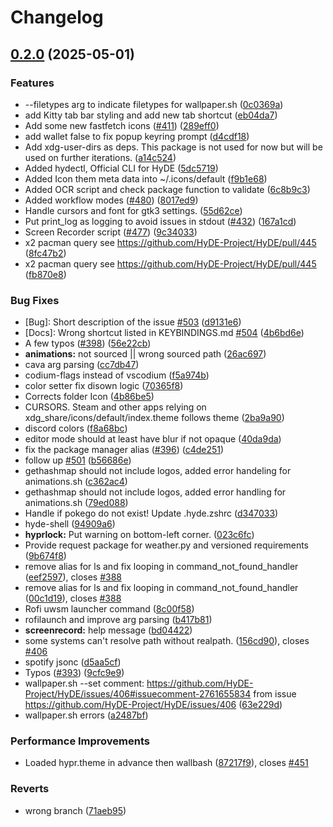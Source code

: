 # Changelog

## [0.2.0](https://github.com/dieBakterie/HyDE/compare/v0.1.6...v0.2.0) (2025-05-01)


### Features

* --filetypes arg to indicate filetypes for wallpaper.sh ([0c0369a](https://github.com/dieBakterie/HyDE/commit/0c0369a634835da49a95254a64694458f4ebb45d))
* add Kitty tab bar styling and add new tab shortcut ([eb04da7](https://github.com/dieBakterie/HyDE/commit/eb04da7cd9aa89f952b0a71b3cff6fe25227e934))
* Add some new fastfetch icons ([#411](https://github.com/dieBakterie/HyDE/issues/411)) ([289eff0](https://github.com/dieBakterie/HyDE/commit/289eff04fbd72936647e49b4328edb8a9b1d57a0))
* add wallet false to fix popup keyring prompt ([d4cdf18](https://github.com/dieBakterie/HyDE/commit/d4cdf18ac534dc9336b6d6c7aef83b14606cd235))
* Add xdg-user-dirs as deps. This package is not used for now but will be used on further iterations. ([a14c524](https://github.com/dieBakterie/HyDE/commit/a14c5245743309a02092cd1695274c86dbe06eb1))
* Added hydectl, Official CLI for HyDE ([5dc5719](https://github.com/dieBakterie/HyDE/commit/5dc57193cd3a0499ffaa1344eb61e7e21d64a25e))
* Added Icon them meta data into ~/.icons/default ([f9b1e68](https://github.com/dieBakterie/HyDE/commit/f9b1e68fc46acb139c7cbc07e5ee15e459ba75de))
* Added OCR script  and check package function to validate ([6c8b9c3](https://github.com/dieBakterie/HyDE/commit/6c8b9c3a6a136e71758ae7f8e6a764042669e107))
* Added workflow modes ([#480](https://github.com/dieBakterie/HyDE/issues/480)) ([8017ed9](https://github.com/dieBakterie/HyDE/commit/8017ed9aed184ceb06b3ac42f3250fb2f84b2280))
* Handle cursors and font for gtk3 settings. ([55d62ce](https://github.com/dieBakterie/HyDE/commit/55d62ce963f457aa554cd5fecb3470928dfe915e))
* Put print_log as logging to avoid issues in stdout  ([#432](https://github.com/dieBakterie/HyDE/issues/432)) ([167a1cd](https://github.com/dieBakterie/HyDE/commit/167a1cd2e04a3e00ae23ac7a63c46a503f047c51))
* Screen Recorder script ([#477](https://github.com/dieBakterie/HyDE/issues/477)) ([9c34033](https://github.com/dieBakterie/HyDE/commit/9c3403302f7384c856558c6c08632cad1ea8183e))
* x2 pacman query see https://github.com/HyDE-Project/HyDE/pull/445 ([8fc47b2](https://github.com/dieBakterie/HyDE/commit/8fc47b292d971bf82bcf286b3d399bc40fb76dc0))
* x2 pacman query see https://github.com/HyDE-Project/HyDE/pull/445 ([fb870e8](https://github.com/dieBakterie/HyDE/commit/fb870e80e9e2d4ed7fe92b5e926ef5eee33f89f0))


### Bug Fixes

* [Bug]: Short description of the issue [#503](https://github.com/dieBakterie/HyDE/issues/503) ([d9131e6](https://github.com/dieBakterie/HyDE/commit/d9131e65dd9a263ab72e5d1f12f00daeab1624f7))
* [Docs]: Wrong shortcut listed in KEYBINDINGS.md [#504](https://github.com/dieBakterie/HyDE/issues/504) ([4b6bd6e](https://github.com/dieBakterie/HyDE/commit/4b6bd6e48f049114f22f4688cd590af445a2b7b2))
* A few typos ([#398](https://github.com/dieBakterie/HyDE/issues/398)) ([56e22cb](https://github.com/dieBakterie/HyDE/commit/56e22cb329363a7337d7070a9c666071296745a8))
* **animations:** not sourced || wrong sourced path ([26ac697](https://github.com/dieBakterie/HyDE/commit/26ac69715aaed8f788d981c4078a5d6dbbb01312))
* cava arg parsing ([cc7db47](https://github.com/dieBakterie/HyDE/commit/cc7db478021e9152cc121c961ba90e7351f6fd8a))
* codium-flags instead of vscodium ([f5a974b](https://github.com/dieBakterie/HyDE/commit/f5a974bd9ec12046170864e8b0ee028d060ec5cf))
* color setter  fix  disown logic ([70365f8](https://github.com/dieBakterie/HyDE/commit/70365f8266f773c3be9d6ba3fe5b746a11ec6ecb))
* Corrects folder Icon ([4b86be5](https://github.com/dieBakterie/HyDE/commit/4b86be51c18bea8384fcb9b6e5afc4ab86a39cb6))
* CURSORS. Steam and other apps relying on xdg_share/icons/default/index.theme follows theme ([2ba9a90](https://github.com/dieBakterie/HyDE/commit/2ba9a90372597add7b8f850692b9c0210e8feaeb))
* discord colors ([f8a68bc](https://github.com/dieBakterie/HyDE/commit/f8a68bc212c0f548faaa02dd12517f204e2bda00))
* editor mode should at least have  blur if not opaque ([40da9da](https://github.com/dieBakterie/HyDE/commit/40da9daba860197e9b655a530a7f261d7e553493))
* fix the package manager alias ([#396](https://github.com/dieBakterie/HyDE/issues/396)) ([c4de251](https://github.com/dieBakterie/HyDE/commit/c4de251855a87e3ef4cd30e798e3c08f8f5fd164))
* follow up [#501](https://github.com/dieBakterie/HyDE/issues/501) ([b56686e](https://github.com/dieBakterie/HyDE/commit/b56686e6f0101378dc621a246ae15d39de80da2a))
* gethashmap should not include logos, added error handeling for animations.sh ([c362ac4](https://github.com/dieBakterie/HyDE/commit/c362ac45cfaa7ad293bed5b04bf8df2a7a9a07e8))
* gethashmap should not include logos, added error handling for animations.sh ([79ed088](https://github.com/dieBakterie/HyDE/commit/79ed0887d3f32affa003f206f5cdd5f809e5f53f))
* Handle if pokego do not exist! Update .hyde.zshrc ([d347033](https://github.com/dieBakterie/HyDE/commit/d3470337f2764d4de7b53b4da942416c43b00a25))
* hyde-shell ([94909a6](https://github.com/dieBakterie/HyDE/commit/94909a64ac8fab8041fc4fe1d4b0b51107f8d0b7))
* **hyprlock:** Put warning on bottom-left corner. ([023c6fc](https://github.com/dieBakterie/HyDE/commit/023c6fc0d1cba10f154e8373ca912cf4f5e1785f))
* Provide request package for weather.py and versioned requirements ([9b674f8](https://github.com/dieBakterie/HyDE/commit/9b674f84f860ed6a6cc0b7687ba5d2f7fb772e35))
* remove alias for ls and fix looping in command_not_found_handler ([eef2597](https://github.com/dieBakterie/HyDE/commit/eef2597a5f9cc755d64ae6232a3c20e24dee5180)), closes [#388](https://github.com/dieBakterie/HyDE/issues/388)
* remove alias for ls and fix looping in command_not_found_handler ([00c1d19](https://github.com/dieBakterie/HyDE/commit/00c1d19c9460be341e2252c787f817da092dbc03)), closes [#388](https://github.com/dieBakterie/HyDE/issues/388)
* Rofi uwsm launcher command ([8c00f58](https://github.com/dieBakterie/HyDE/commit/8c00f58e88b665de8197756c02c2a3945fd6a234))
* rofilaunch and improve arg parsing ([b417b81](https://github.com/dieBakterie/HyDE/commit/b417b8197f5d6e854e6ea744e2bec95d2698f32c))
* **screenrecord:** help message ([bd04422](https://github.com/dieBakterie/HyDE/commit/bd0442280c91ee41eed8d6203a64845f036d4e40))
* some systems can't resolve path without realpath. ([156cd90](https://github.com/dieBakterie/HyDE/commit/156cd909d7c50bee2a641224eee16e9d964dfc0c)), closes [#406](https://github.com/dieBakterie/HyDE/issues/406)
* spotify jsonc ([d5aa5cf](https://github.com/dieBakterie/HyDE/commit/d5aa5cf22bdf396d7cd5389cf81be316f30ff80d))
* Typos ([#393](https://github.com/dieBakterie/HyDE/issues/393)) ([9cfc9e9](https://github.com/dieBakterie/HyDE/commit/9cfc9e9ce6926e77c22ca884cf81203f59534dfb))
* wallpaper.sh --set comment: https://github.com/HyDE-Project/HyDE/issues/406#issuecomment-2761655834 from issue https://github.com/HyDE-Project/HyDE/issues/406 ([63e229d](https://github.com/dieBakterie/HyDE/commit/63e229d4b17bf4f6e7cb9b773308342e2a02b5aa))
* wallpaper.sh errors ([a2487bf](https://github.com/dieBakterie/HyDE/commit/a2487bfa518bf779d68251ed2c5f83889ba93ee0))


### Performance Improvements

* Loaded hypr.theme in advance then wallbash ([87217f9](https://github.com/dieBakterie/HyDE/commit/87217f9126f1cda44d5df6b6371a92f974f299a2)), closes [#451](https://github.com/dieBakterie/HyDE/issues/451)


### Reverts

* wrong branch ([71aeb95](https://github.com/dieBakterie/HyDE/commit/71aeb9504324f9a3d1235387058223e8ac9f242e))

